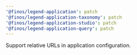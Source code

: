 ```yaml
---
'@finos/legend-application': patch
'@finos/legend-application-taxonomy': patch
'@finos/legend-application-studio': patch
'@finos/legend-application-query': patch
---
```


Support relative URLs in application configuration.
